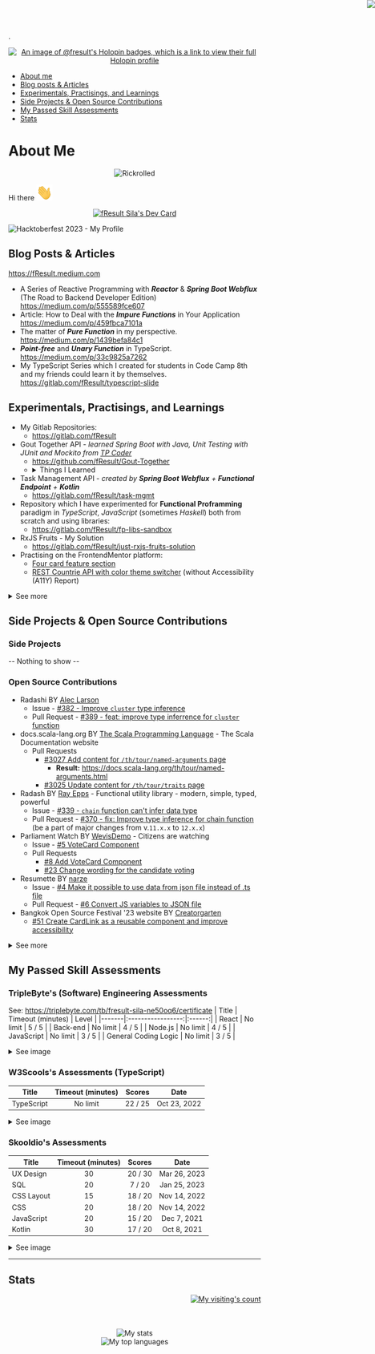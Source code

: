 <!--
**fResult/fResult** is a ✨ _special_ ✨ repository because its `README.md` (this file) appears on your GitHub profile.

Here are some ideas to get you started:

- 🔭 I’m currently working on ...
- 🌱 I’m currently learning ...
- 👯 I’m looking to collaborate on ...
- 🤔 I’m looking for help with ...
- 💬 Ask me about ...
- 📫 How to reach me: ...
- 😄 Pronouns: ...
- ⚡ Fun fact: ...
-->
<p align=right>
  <a href="http://www.reactivemanifesto.org/">
    <img style="border: 0; position: fixed; right: 0; top:0; z-index: 9000" src="//d379ifj7s9wntv.cloudfront.net/reactivemanifesto/images/ribbons/we-are-reactive-black-right.png">
  </a>
</p>
.
<p align="center">
  <a href="https://www.holopin.io/@fresult">
    <img src="https://holopin.me/fresult" alt="An image of @fresult's Holopin badges, which is a link to view their full Holopin profile" />
  </a>
</p>

- [About me](#about-me)
- [Blog posts & Articles](#blog-posts--articles)
- [Experimentals, Practisings, and Learnings](#experimentals-practisings-and-learnings)
- [Side Projects & Open Source Contributions](#side-projects--open-source-contributions)
- [My Passed Skill Assessments](#my-passed-skill-assessments)
- [Stats](#stats)

# About Me
<p align=center>
  <img src="https://raw.githubusercontent.com/fResult/fResult/main/assets/rick-roll.gif" alt="Rickrolled"/>
</p>

Hi there <img src="https://raw.githubusercontent.com/fResult/fResult/main/assets/wave.gif" height="32" width="32" alt="waved" >  

<p align=center>
  <a href="https://app.daily.dev/fresult">
    <img src="https://api.daily.dev/devcards/v2/caael3K90O8r3NdZPCuWc.png?type=wide&r=uvz" width="680" alt="fResult Sila's Dev Card"/>
  </a>
</p>

<img src="https://github.com/fResult/fResult/assets/19329932/48cb778d-1d6a-40f8-ab11-2b52d683d229" alt="Hacktoberfest 2023 - My Profile">

## Blog Posts & Articles
https://fResult.medium.com
- A Series of Reactive Programming with **_Reactor_** & **_Spring Boot Webflux_** (The Road to Backend Developer Edition)  
    https://medium.com/p/555589fce607
- Article: How to Deal with the **_Impure Functions_** in Your Application  
    https://medium.com/p/459fbca7101a
- The matter of **_Pure Function_** in my perspective.  
    https://medium.com/p/1439befa84c1
- **_Point-free_** and **_Unary Function_** in TypeScript.  
    https://medium.com/p/33c9825a7262
- My TypeScript Series which I created for students in Code Camp 8th and my friends could learn it by themselves.
    https://gitlab.com/fResult/typescript-slide


## Experimentals, Practisings, and Learnings
- My Gitlab Repositories:
    - https://gitlab.com/fResult
- Gout Together API - *learned Spring Boot with Java, Unit Testing with JUnit and Mockito from [TP Coder](https://www.youtube.com/playlist?list=PLm3A9eDaMzukMQtdDoeOR-HbFN35vieQY)*
    - https://github.com/fResult/Gout-Together
    - <details>
      <summary>Things I Learned</summary>
      See: https://github.com/fResult/gout-together#things-i-learned-from-attending-the-course
      </details>
- Task Management API - *created by **Spring Boot Webflux** + **Functional Endpoint** + **Kotlin***
    - https://gitlab.com/fResult/task-mgmt
- Repository which I have experimented for **Functional Proframming** paradigm in _TypeScript_, _JavaScript_ (sometimes _Haskell_) both from scratch and using libraries:
    - https://gitlab.com/fResult/fp-libs-sandbox
- RxJS Fruits - My Solution
    - https://gitlab.com/fResult/just-rxjs-fruits-solution
- Practising on the FrontendMentor platform:
    - [Four card feature section](https://www.frontendmentor.io/solutions/it-work-with-flexbox-and-order-some-item-to-switch-order-when-responsi-ek4UNGRSe)
    - [REST Countrie API with color theme switcher](https://www.frontendmentor.io/solutions/react-typescript-with-hook-tailwindcss-reacthook-form-RaxuArVcK) (without Accessibility (A11Y) Report)
<details>
<summary>See more</summary>
<ul>
  <li>Workshops
    <ul>
      <li>
        <strong><i>I Luv Coffee</i></strong> project which I learnt from <a href="https://learn.nestjs.com/p/fundamentals" target="_blank">NestJS Fundamental</a> course:
        <ul>
          <li>
            https://gitlab.com/fResult/iluvcoffees
          </li>
        </ul>
      </li>
      <li>
        <strong><i>Cameo Comparison</i></strong> game which I learned from <a href="https://frontendmasters.com/courses/svelte" target="_blank">Svelte Course on FrontendMasters</a><br />
        (I used <i>TypeScript</i> instead <i>JavaScript</i> and <i>TailwindCSS</i> instead <i>Pure CSS</i> which are taught in the course):
        <ul><li>https://gitlab.com/fResult/cameo-comparison-game-workshop</li></ul>
      </li>
    </ul>
  </li>
  <li>Code Kata(s)
    <ul>
        <li>
            My Code Wars: https://www.codewars.com/users/fResult
        </li>
    </ul>
  </li>

  <li>HTML/CSS/JS sandboxes
    - My CodeSandbox: https://codesandbox.io/u/fResult
    - My CodePen: <a href="https://codepen.io/fResult" target="_blank">https://codepen.io/fResult</a>
  </li>
</ul>
</details>

## Side Projects & Open Source Contributions
### Side Projects
-- Nothing to show --
### Open Source Contributions
- Radashi BY [Alec Larson](https://github.com/aleclarson)
  - Issue - [#382 - Improve `cluster` type inference](https://github.com/radashi-org/radashi/issues/382)
  - Pull Request - [#389 - feat: improve type inferrence for `cluster` function](https://github.com/radashi-org/radashi/pull/389)
- docs.scala-lang.org BY [The Scala Programming Language](https://github.com/scala) - The Scala Documentation website
  - Pull Requests
    - [#3027 Add content for `/th/tour/named-arguments` page](https://github.com/scala/docs.scala-lang/pull/3027/files)
      - **Result:** https://docs.scala-lang.org/th/tour/named-arguments.html
    - [#3025 Update content for `/th/tour/traits` page](https://github.com/scala/docs.scala-lang/pull/3025)
- Radash BY [Ray Epps](https://github.com/rayepps) - Functional utility library - modern, simple, typed, powerful
  - Issue - [#339 - `chain` function can't infer data type](https://github.com/rayepps/radash/issues/339)
  - Pull Request - [#370 - fix: Improve type inference for chain function](https://github.com/rayepps/radash/pull/370) (be a part of major changes from v.`11.x.x` to `12.x.x`)
- Parliament Watch BY [WevisDemo](https://github.com/wevisdemo) - Citizens are watching
  - Issue - [#5 VoteCard Component](https://github.com/wevisdemo/parliament-watch/issues/5)
  - Pull Requests
    - [#8 Add VoteCard Component](https://github.com/wevisdemo/parliament-watch/pull/8)
    - [#23 Change wording for the candidate voting](https://github.com/wevisdemo/parliament-watch/pull/23)
- Resumette BY [narze](https://github.com/narze)
  - Issue - [#4 Make it possible to use data from json file instead of .ts file](https://github.com/narze/resume/issues/4)
  - Pull Request - [#6 Convert JS variables to JSON file](https://github.com/narze/resume/pull/6)
- Bangkok Open Source Festival '23 website BY [Creatorgarten](https://github.com/creatorsgarten)
  - [#51 Create CardLink as a reusable component and improve accessibility](https://github.com/creatorsgarten/open.source.in.th/pull/51)
<details>
<summary>See more</summary>
<ul>
  <li>
    Joy Treasury BY <a href="https://github.com/siriwatknp" target="_blank">siriwatknp</a>
    <ul>
      <li>Issue - <a href="https://github.com/siriwatknp/joy-treasury/issues/37" target="_blank">#37 [Request] card-grid-course</a></li>
      <li>Pull Request - <a href="https://github.com/siriwatknp/joy-treasury/pull/66" target="_blank">#66 components: card-grid-course</a></li>
    </ul>
  </li>
  <li>
    Contributors' Hall of Fame of Bangkok Open Source Festival '23 BY [Creatorgarten](https://github.com/creatorsgarten)
    <ul>
      <li>
        <a href="https://github.com/creatorsgarten/bosf23/blob/main/contributors/fResult.md" target="_blank">contributors/fResult.md</a>
      </li>
    </ul>
  </li>
</ul>
</details>

## My Passed Skill Assessments
### TripleByte's (Software) Engineering Assessments
See: <a target="_blank" rel="noreferrer" href="https://triplebyte.com/tb/fresult-sila-ne50oq6/certificate">https://triplebyte.com/tb/fresult-sila-ne50oq6/certificate</a>
| Title | Timeout (minutes) | Level |
|-------|:-----------------:|:------:|
| React | No limit | 5 / 5 |
| Back-end | No limit | 4 / 5 |
| Node.js | No limit | 4 / 5 |
| JavaScript | No limit | 3 / 5 |
| General Coding Logic | No limit | 3 / 5 |
<details>
<summary>See image</summary>
<img
    alt="TripleBytes's Assessments"
    src="https://user-images.githubusercontent.com/19329932/218327066-92c4721d-f175-4aff-8aad-3f26232f4465.png"
/>
</details>

### W3Scools's Assessments (TypeScript)
| Title | Timeout (minutes) | Scores | Date |
|-------|:-----------------:|:------:|:----:|
| TypeScript | No limit | 22 / 25 | Oct 23, 2022 |
<details>
<summary>See image</summary>
<img
    alt="My TypeScript's Assessment"
    src="https://user-images.githubusercontent.com/19329932/218326428-54cbc9c4-8d27-4bfc-b516-558c0372e0ef.png"
/>
</details>

### Skooldio's Assessments
| Title | Timeout (minutes) | Scores | Date |
|-------|:-----------------:|:------:|:----:|
| UX Design | 30 | 20 / 30 | Mar 26, 2023 |
| SQL | 20 | 7 / 20 | Jan 25, 2023 |
| CSS Layout | 15 | 18 / 20 | Nov 14, 2022 |
| CSS | 20 | 18 / 20 | Nov 14, 2022 |
| JavaScript | 20 | 15 / 20 | Dec 7, 2021 |
| Kotlin | 30 | 17 / 20 | Oct 8, 2021 |
<details>
<summary>See image</summary>
<img
    alt="My Skooldio's Assessments"
    src="https://user-images.githubusercontent.com/19329932/227737510-a7ea7a5d-d8d9-4e97-a668-6dcc93d85bea.png"
/>
</details>

---

## Stats
<div align=right>
  <a href="https://visitcount.itsvg.in">
    <img src="https://visitcount.itsvg.in/api?id=Korn704&label=Profile%20Views&color=1&icon=5&pretty=false" alt="My visiting's count" />
  </a>
</div>
<br/><br/><br/>
<div align=center>
  <img src="https://github-readme-stats.vercel.app/api?username=fResult&show_icons=true&theme=great-gatsby" alt="My stats" />
  <br/>
  <img src="https://github-readme-stats.vercel.app/api/top-langs?username=fResult&langs_count=8&card_width=468&hide=html,mustache,ruby,javascript,dockerfile,batchfile,python,vue,css,scss,mushtache&theme=great-gatsby&exclude_repo=pymonad,spring-data-relational" alt="My top languages" />
</div>
